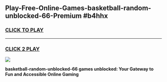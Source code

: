 
## Play-Free-Online-Games-basketball-random-unblocked-66-Premium #b4hhx
<h3>
<a href="https://premium.freeplayer.one?title=basketball-random-unblocked-66&ref=8M">CLICK TO PLAY</a></h3>
<hr>

<h3>
<a href="https://premium.freeplayer.one?title=basketball-random-unblocked-66&ref=8M">CLICK 2 PLAY</a>
  
</h3>

<a href="https://premium.freeplayer.one?title=basketball-random-unblocked-66&ref=8M"><img src="https://clearcache.store/games.png"></a>


**basketball-random-unblocked-66 games unblocked: Your Gateway to Fun and Accessible Online Gaming**
